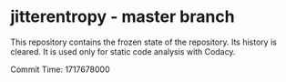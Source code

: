 # jitterentropy - master branch

This repository contains the frozen state of the repository.
Its history is cleared. It is used only for static code
analysis with Codacy.

Commit Time: 1717678000